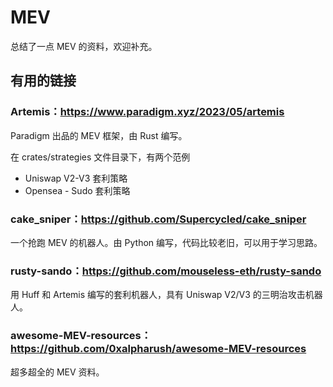 # MEV

总结了一点 MEV 的资料，欢迎补充。

## 有用的链接

### Artemis：https://www.paradigm.xyz/2023/05/artemis

Paradigm 出品的 MEV 框架，由 Rust 编写。

在 crates/strategies 文件目录下，有两个范例

- Uniswap V2-V3 套利策略
- Opensea - Sudo 套利策略

### cake_sniper：https://github.com/Supercycled/cake_sniper

一个抢跑 MEV 的机器人。由 Python 编写，代码比较老旧，可以用于学习思路。

### rusty-sando：https://github.com/mouseless-eth/rusty-sando

用 Huff 和 Artemis 编写的套利机器人，具有 Uniswap V2/V3 的三明治攻击机器人。

### awesome-MEV-resources：https://github.com/0xalpharush/awesome-MEV-resources

超多超全的 MEV 资料。
